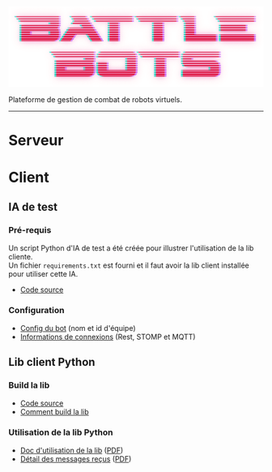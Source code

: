 ![logo](https://github.com/TalLC/battlebot/raw/main/img/logo.png)

Plateforme de gestion de combat de robots virtuels.

---

# Serveur

# Client
## IA de test

### Pré-requis
Un script Python d'IA de test a été créée pour illustrer l'utilisation de la lib cliente.  
Un fichier `requirements.txt` est fourni et il faut avoir la lib client installée pour utiliser cette IA.
- [Code source](src/AI)

### Configuration
- [Config du bot](src/AI/bot1.json) (nom et id d'équipe)
- [Informations de connexions](src/AI/conf) (Rest, STOMP et MQTT)

## Lib client Python
### Build la lib
- [Code source](src/battlebotslib-sources)
- [Comment build la lib](src/battlebotslib-sources/README.md)

### Utilisation de la lib Python
- [Doc d'utilisation de la lib](src/battlebotslib-sources/doc/BotAi%20library.md) ([PDF](src/battlebotslib-sources/doc/BotAi%20library.pdf))
- [Détail des messages reçus](src/battlebotslib-sources/doc/Messages.md) ([PDF](src/battlebotslib-sources/doc/Messages.pdf))

